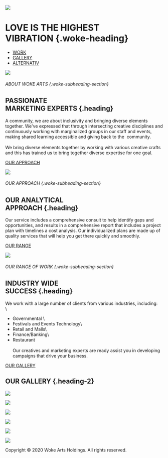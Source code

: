 ![](images/wokeart.png)

LOVE IS THE HIGHEST\
VIBRATION {.woke-heading}
====================

-   [WORK](#work)
-   [GALLERY](#gallery)
-   [ALTERNATIV](alternativ.html)

![](images/wokeart.png)

###### ABOUT WOKE ARTS {.woke-subheading-section}

PASSIONATE\
MARKETING EXPERTS {.heading}
-----------------

A community, we are about inclusivity and bringing diverse elements
together. We've expressed that through intersecting creative disciplines
and continuously working with marginalized groups in our staff and
events, making shared learning accessible and giving back to the
 community.\
‍\
We bring diverse elements together by working with various creative
crafts and this has trained us to bring together diverse expertise for
one goal.

[OUR APPROACH](#approach)

![](images/wokeart.png)

###### OUR APPROACH {.woke-subheading-section}

OUR ANALYTICAL\
APPROACH {.heading}
---------------

Our service includes a comprehensive consult to help identify gaps and
opportunities, and results in a comprehensive report that includes a
project plan with timelines a cost analysis. Our individualized plans
are made up of quality services that will help you get there quickly and
smoothly.

[OUR RANGE](#range)

![](images/wokeart.png)

###### OUR RANGE OF WORK {.woke-subheading-section}

INDUSTRY WIDE\
SUCCESS {.heading}
--------------

We work with a large number of clients from various industries,
including:\
‍\
- Governmental \
- Festivals and Events Technology\
- Retail and Malls\
- Finance/Banking\
- Restaurant\
\
Our creatives and marketing experts are ready assist you in developing
campaigns that drive your business.

[OUR GALLERY](#gallery)

OUR GALLERY {.heading-2}
-----------

[![](images/DSC_0455.JPG)](#)

[![](images/DSC_0450.JPG)](#)

[![](images/DSC_0368.JPG)](#)

[![](images/DSC_0216.JPG)](#)

[![](images/0F3A3188.jpg)](#)

[![](images/wokeart.png)](#)

Copyright © 2020 Woke Arts Holdings. All rights reserved.
